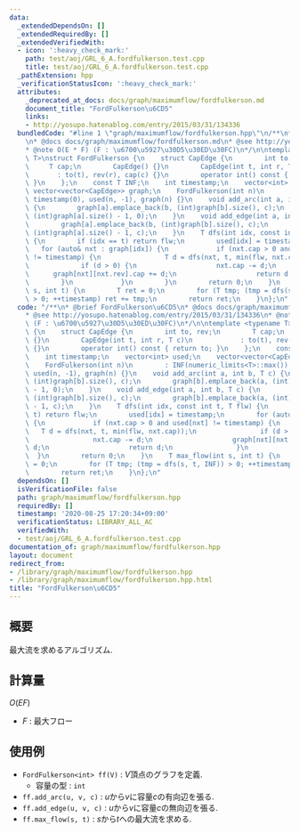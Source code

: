```yaml
---
data:
  _extendedDependsOn: []
  _extendedRequiredBy: []
  _extendedVerifiedWith:
  - icon: ':heavy_check_mark:'
    path: test/aoj/GRL_6_A.fordfulkerson.test.cpp
    title: test/aoj/GRL_6_A.fordfulkerson.test.cpp
  _pathExtension: hpp
  _verificationStatusIcon: ':heavy_check_mark:'
  attributes:
    _deprecated_at_docs: docs/graph/maximumflow/fordfulkerson.md
    document_title: "FordFulkerson\u6CD5"
    links:
    - http://yosupo.hatenablog.com/entry/2015/03/31/134336
  bundledCode: "#line 1 \"graph/maximumflow/fordfulkerson.hpp\"\n/**\n* @brief FordFulkerson\u6CD5\
    \n* @docs docs/graph/maximumflow/fordfulkerson.md\n* @see http://yosupo.hatenablog.com/entry/2015/03/31/134336\n\
    * @note O(E * F) (F : \u6700\u5927\u30D5\u30ED\u30FC)\n*/\n\ntemplate <typename\
    \ T>\nstruct FordFulkerson {\n    struct CapEdge {\n        int to, rev;\n   \
    \     T cap;\n        CapEdge() {}\n        CapEdge(int t, int r, T c)\n     \
    \       : to(t), rev(r), cap(c) {}\n        operator int() const { return to;\
    \ }\n    };\n    const T INF;\n    int timestamp;\n    vector<int> used;\n   \
    \ vector<vector<CapEdge>> graph;\n    FordFulkerson(int n)\n        : INF(numeric_limits<T>::max()),\
    \ timestamp(0), used(n, -1), graph(n) {}\n    void add_arc(int a, int b, T c)\
    \ {\n        graph[a].emplace_back(b, (int)graph[b].size(), c);\n        graph[b].emplace_back(a,\
    \ (int)graph[a].size() - 1, 0);\n    }\n    void add_edge(int a, int b, T c) {\n\
    \        graph[a].emplace_back(b, (int)graph[b].size(), c);\n        graph[b].emplace_back(a,\
    \ (int)graph[a].size() - 1, c);\n    }\n    T dfs(int idx, const int t, T flw)\
    \ {\n        if (idx == t) return flw;\n        used[idx] = timestamp;\n     \
    \   for (auto& nxt : graph[idx]) {\n            if (nxt.cap > 0 and used[nxt]\
    \ != timestamp) {\n                T d = dfs(nxt, t, min(flw, nxt.cap));\n   \
    \             if (d > 0) {\n                    nxt.cap -= d;\n              \
    \      graph[nxt][nxt.rev].cap += d;\n                    return d;\n        \
    \        }\n            }\n        }\n        return 0;\n    }\n    T max_flow(int\
    \ s, int t) {\n        T ret = 0;\n        for (T tmp; (tmp = dfs(s, t, INF))\
    \ > 0; ++timestamp) ret += tmp;\n        return ret;\n    }\n};\n"
  code: "/**\n* @brief FordFulkerson\u6CD5\n* @docs docs/graph/maximumflow/fordfulkerson.md\n\
    * @see http://yosupo.hatenablog.com/entry/2015/03/31/134336\n* @note O(E * F)\
    \ (F : \u6700\u5927\u30D5\u30ED\u30FC)\n*/\n\ntemplate <typename T>\nstruct FordFulkerson\
    \ {\n    struct CapEdge {\n        int to, rev;\n        T cap;\n        CapEdge()\
    \ {}\n        CapEdge(int t, int r, T c)\n            : to(t), rev(r), cap(c)\
    \ {}\n        operator int() const { return to; }\n    };\n    const T INF;\n\
    \    int timestamp;\n    vector<int> used;\n    vector<vector<CapEdge>> graph;\n\
    \    FordFulkerson(int n)\n        : INF(numeric_limits<T>::max()), timestamp(0),\
    \ used(n, -1), graph(n) {}\n    void add_arc(int a, int b, T c) {\n        graph[a].emplace_back(b,\
    \ (int)graph[b].size(), c);\n        graph[b].emplace_back(a, (int)graph[a].size()\
    \ - 1, 0);\n    }\n    void add_edge(int a, int b, T c) {\n        graph[a].emplace_back(b,\
    \ (int)graph[b].size(), c);\n        graph[b].emplace_back(a, (int)graph[a].size()\
    \ - 1, c);\n    }\n    T dfs(int idx, const int t, T flw) {\n        if (idx ==\
    \ t) return flw;\n        used[idx] = timestamp;\n        for (auto& nxt : graph[idx])\
    \ {\n            if (nxt.cap > 0 and used[nxt] != timestamp) {\n             \
    \   T d = dfs(nxt, t, min(flw, nxt.cap));\n                if (d > 0) {\n    \
    \                nxt.cap -= d;\n                    graph[nxt][nxt.rev].cap +=\
    \ d;\n                    return d;\n                }\n            }\n      \
    \  }\n        return 0;\n    }\n    T max_flow(int s, int t) {\n        T ret\
    \ = 0;\n        for (T tmp; (tmp = dfs(s, t, INF)) > 0; ++timestamp) ret += tmp;\n\
    \        return ret;\n    }\n};\n"
  dependsOn: []
  isVerificationFile: false
  path: graph/maximumflow/fordfulkerson.hpp
  requiredBy: []
  timestamp: '2020-08-25 17:20:34+09:00'
  verificationStatus: LIBRARY_ALL_AC
  verifiedWith:
  - test/aoj/GRL_6_A.fordfulkerson.test.cpp
documentation_of: graph/maximumflow/fordfulkerson.hpp
layout: document
redirect_from:
- /library/graph/maximumflow/fordfulkerson.hpp
- /library/graph/maximumflow/fordfulkerson.hpp.html
title: "FordFulkerson\u6CD5"
---
```

## 概要

最大流を求めるアルゴリズム.

## 計算量

$O(EF)$

* $F$ : 最大フロー

## 使用例

* `FordFulkerson<int> ff(V)` : $V$頂点のグラフを定義.
  * 容量の型 : `int`
* `ff.add_arc(u, v, c)` : $u$から$v$に容量$c$の有向辺を張る.
* `ff.add_edge(u, v, c)` : $u$から$v$に容量$c$の無向辺を張る.
* `ff.max_flow(s, t)` : $s$から$t$への最大流を求める.
